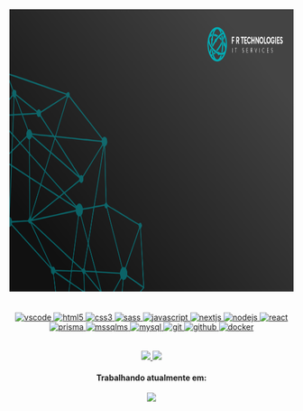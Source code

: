 <div align="center">
	<a href="https://github.com/frtechdev/frtechdev">
		<img src="src/wallpaper_frtech.png" width="1000" height="500"/>
    </a>
<div>
<!-- <br><br>
<div align="center">
	<a href="https://github.com/frtechdev/frtechdev">
		<img src="src/banner.svg" width="400" height="400"/>
    </a>
<div> -->
<br><br>
<div align="center">
    <a href="https://code.visualstudio.com/">
        <img 
			width="45em"
  			height="45em"
			src="https://cdn.jsdelivr.net/gh/devicons/devicon/icons/vscode/vscode-original.svg" 
			alt="vscode" />
    </a>
    <a href="https://developer.mozilla.org/pt-BR/docs/Web/HTML">
        <img
			width="45em"
  			height="45em"
			src="https://cdn.jsdelivr.net/gh/devicons/devicon/icons/html5/html5-plain.svg" 
			alt="html5"/>
    </a>
    <a href="https://developer.mozilla.org/pt-BR/docs/Web/CSS">
    	<img 
			width="45em"
  			height="45em"
			src="https://cdn.jsdelivr.net/gh/devicons/devicon/icons/css3/css3-plain.svg" 
			alt="css3"/>
    </a>
    <a href="https://sass-lang.com">
        <img 
			width="45em"
  			height="45em"
			src="https://www.svgrepo.com/show/349502/sass.svg" 
			alt="sass"/>
    </a>
    <a href="https://developer.mozilla.org/en-US/docs/Web/JavaScript">
        <img 
			width="45em"
  			height="45em"
			src="https://cdn.jsdelivr.net/gh/devicons/devicon/icons/javascript/javascript-original.svg" 
			alt="javascript"/>
    </a>
    <a href="https://nextjs.org/">
    	<img 
			width="45em"
  			height="45em"
			src="https://www.rlogical.com/wp-content/uploads/2021/08/Rlogical-Blog-Images-thumbnail.png" 
			alt="nextjs"/>
    </a>
    <a href="https://nodejs.org">
        <img 
			width="45em"
  			height="45em"
			src="https://cdn.jsdelivr.net/gh/devicons/devicon/icons/nodejs/nodejs-original.svg" 
			alt="nodejs"/>
    </a>
	<a href="https://reactjs.org">
    	<img 
			width="50em"
  			height="50em"
			src="https://icons-for-free.com/iconfiles/png/512/design+development+facebook+framework+mobile+react+icon-1320165723839064798.png" 
			alt="react"/>
    </a>
    <a href="https://www.prisma.io">
        <img 
			width="45em"
  			height="45em"
			src="https://cdn.changelog.com/uploads/icons/topics/3L8/icon_large.png?v=63693703596" 
			alt="prisma"/>
    </a>
	<a href="https://docs.microsoft.com/pt-br/sql/ssms/download-sql-server-management-studio-ssms?view=sql-server-ver15">
    	<img 
			width="45em"
  			height="45em"
			src="https://img.utdstc.com/icon/c32/1e3/c321e3ae6fc40697b9f1b1d1631d5c29377089053efa2a0621ffdcc6e860b5eb:200" 
			alt="mssqlms"/>
    </a>
    <a href="https://www.mysql.com">
        <img 
			width="50em"
  			height="50em"
			src="https://styles.redditmedia.com/t5_2qm6k/styles/communityIcon_dhjr6guc03x51.png" 
			alt="mysql"/>
    </a>
    <a href="https://git-scm.com/">
        <img 
			width="45em"
  			height="45em"
			src="https://cdn.jsdelivr.net/gh/devicons/devicon/icons/git/git-original.svg" 
			alt="git"/>
    </a>
    <a href="https://github.com">
        <img 
			width="45em"
  			height="45em"
			src="https://www.svgrepo.com/show/94698/github.svg" 
			alt="github"/>
    </a>
    <a href="https://www.docker.com">
        <img 
			width="45em"
  			height="45em"
			src="https://www.svgrepo.com/show/353659/docker-icon.svg" 
			alt="docker"/>
    </a>
<div>
<br><br>
<a href="https://github.com/frtechdev">
    <img 
		height="150em"
		src="https://github-readme-stats.vercel.app/api?username=frtechdev&show_icons=true&include_all_commits=true&count_private=true&theme=aura"/>
</a>
<a href="https://github.com/frtechdev">
    <img 
		height="100em"
		src="https://github-readme-stats.vercel.app/api/top-langs/?username=frtechdev&show_icons=true&include_all_commits=true&count_private=true&layout=compact&theme=aura"/>
</a>
<h4>Trabalhando atualmente em:</h4>
<a href="https://github.com/frtechdev/flem-ppe">
    <img 
		height="100em"
		src="https://github-readme-stats.vercel.app/api/pin/?username=frtechdev&repo=flem-ppe&theme=aura"/>
</a>
</div>
<!-- Version:
v2.0.0.220216 -->
